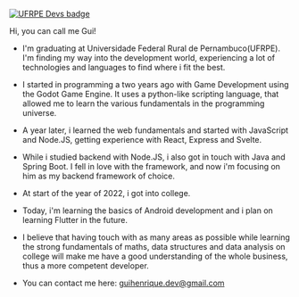 [![UFRPE Devs badge](https://raw.githubusercontent.com/ufrpe-devs/comunidade/main/media/ufrpe-devs-badge.svg)](https://github.com/ufrpe-devs/comunidade)

Hi, you can call me Gui!

 - I'm graduating at Universidade Federal Rural de Pernambuco(UFRPE). I'm finding my way into the development world, experiencing a lot of technologies and languages to find where i fit the best.
 
 - I started in programming a two years ago with Game Development using the Godot Game Engine. It uses a python-like scripting language, that allowed me to learn the various fundamentals in the programming universe.

 - A year later, i learned the web fundamentals and started with JavaScript and Node.JS, getting experience with React, Express and Svelte.

 - While i studied backend with Node.JS, i also got in touch with Java and Spring Boot. I fell in love with the framework, and now i'm focusing on him as my backend framework of choice.

 - At start of the year of 2022, i got into college.
 
 - Today, i'm learning the basics of Android development and i plan on learning Flutter in the future. 
 
 - I believe that having touch with as many areas as possible while learning the strong fundamentals of maths, data structures and data analysis on college will make me have a good understanding of the whole business, thus a more competent developer.
 
 - You can contact me here: guihenrique.dev@gmail.com
